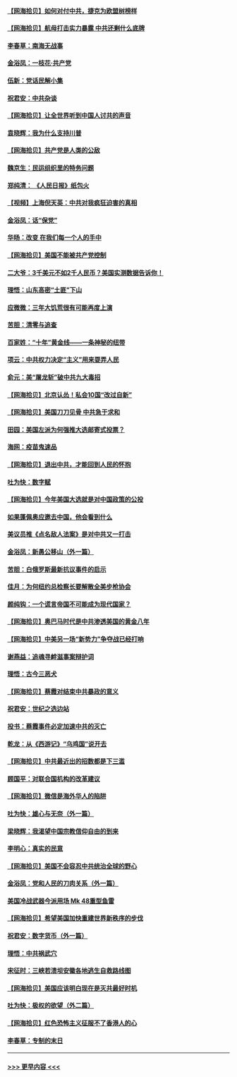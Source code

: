 #### [【网海拾贝】如何对付中共，捷克为欧盟树榜样](../pages/nsc993/n12374209.md?t=09021702) 
#### [【网海拾贝】航母打击实力暴露 中共还剩什么底牌](../pages/nsc993/n12371825.md?t=09021702) 
#### [李春草：南海无战事](../pages/nsc993/n12371159.md?t=09021702) 
#### [金浴凤：一枝花·共产党](../pages/nsc993/n12368757.md?t=09021702) 
#### [伍新：党话民解小集](../pages/nsc993/n12366907.md?t=09021702) 
#### [祝君安：中共杂谈](../pages/nsc993/n12366076.md?t=09021702) 
#### [【网海拾贝】让全世界听到中国人讨共的声音](../pages/nsc993/n12365569.md?t=09021702) 
#### [袁晓辉：我为什么支持川普](../pages/nsc993/n12362670.md?t=09021702) 
#### [【网海拾贝】共产党是人类的公敌](../pages/nsc993/n12363182.md?t=09021702) 
#### [魏京生：民运组织里的特务问题](../pages/nsc993/n12363010.md?t=09021702) 
#### [郑纯清： 《人民日报》纸包火](../pages/nsc993/n12362706.md?t=09021702) 
#### [【视频】上海倪天英：中共对我疯狂迫害的真相](../pages/nsc993/n12356341.md?t=09021702) 
#### [金浴凤：话“保党”](../pages/nsc993/n12361867.md?t=09021702) 
#### [华旸：改变 在我们每一个人的手中](../pages/nsc993/n12361774.md?t=09021702) 
#### [【网海拾贝】美国不能被共产党控制](../pages/nsc993/n12360271.md?t=09021702) 
#### [二大爷：3千美元不如2千人民币？美国实测数据告诉你！](../pages/nsc993/n12358563.md?t=09021702) 
#### [理悟：山东高密“土匪”下山](../pages/nsc993/n12358535.md?t=09021702) 
#### [应微微：三年大饥荒很有可能再度上演](../pages/nsc993/n12358523.md?t=09021702) 
#### [苦胆：清零与追查](../pages/nsc993/n12358501.md?t=09021702) 
#### [百家姓：“十年”黄金线——一条神秘的纽带](../pages/nsc993/n12358319.md?t=09021702) 
#### [项云：中共权力决定“主义”用来耍弄人民](../pages/nsc993/n12358172.md?t=09021702) 
#### [俞元：美“屠龙斩”破中共九大毒招](../pages/nsc993/n12357822.md?t=09021702) 
#### [【网海拾贝】北京认怂！私会10国“改过自新”](../pages/nsc993/n12357784.md?t=09021702) 
#### [【网海拾贝】美国刀刀见骨 中共急于求和](../pages/nsc993/n12355511.md?t=09021702) 
#### [田园：美国左派为何强推大选邮寄式投票？](../pages/nsc993/n12352963.md?t=09021702) 
#### [海网：疫苗鬼速品](../pages/nsc993/n12354438.md?t=09021702) 
#### [【网海拾贝】退出中共，才能回到人民的怀抱](../pages/nsc993/n12352634.md?t=09021702) 
#### [吐为快：数字赋](../pages/nsc993/n12352317.md?t=09021702) 
#### [【网海拾贝】今年美国大选就是对中国政策的公投](../pages/nsc993/n12350973.md?t=09021702) 
#### [如果蓬佩奥应邀去中国，他会看到什么](../pages/nsc993/n12350945.md?t=09021702) 
#### [美议员推《点名敌人法案》是对中共又一打击](../pages/nsc993/n12350765.md?t=09021702) 
#### [金浴凤：新愚公移山（外一篇）](../pages/nsc993/n12350253.md?t=09021702) 
#### [苦胆：白俄罗斯最新抗议事件的启示](../pages/nsc993/n12349989.md?t=09021702) 
#### [佳月：为何纽约总检察长要解散全美步枪协会](../pages/nsc993/n12349939.md?t=09021702) 
#### [颜纯钩：一个谎言帝国不可能成为现代国家？](../pages/nsc993/n12349898.md?t=09021702) 
#### [【网海拾贝】奥巴马时代是中共渗透美国的黄金八年](../pages/nsc993/n12349284.md?t=09021702) 
#### [【网海拾贝】中美另一场“新势力”争夺战已经打响](../pages/nsc993/n12346998.md?t=09021702) 
#### [谢燕益：追魂寻衅滋事案辩护词](../pages/nsc993/n12346892.md?t=09021702) 
#### [理悟：古今三恶犬](../pages/nsc993/n12345190.md?t=09021702) 
#### [【网海拾贝】蔡霞对结束中共暴政的意义](../pages/nsc993/n12344263.md?t=09021702) 
#### [祝君安：世纪之选边站](../pages/nsc993/n12342382.md?t=09021702) 
#### [投书：蔡霞事件必定加速中共的灭亡](../pages/nsc993/n12341881.md?t=09021702) 
#### [乾龙：从《西游记》“乌鸡国”说开去](../pages/nsc993/n12341690.md?t=09021702) 
#### [【网海拾贝】中共最近出的招数都是下三滥](../pages/nsc993/n12341593.md?t=09021702) 
#### [顾国平：对联合国机构的改革建议](../pages/nsc993/n12339928.md?t=09021702) 
#### [【网海拾贝】微信是海外华人的陷阱](../pages/nsc993/n12338868.md?t=09021702) 
#### [吐为快：雄心与无奈（外一篇）](../pages/nsc993/n12338132.md?t=09021702) 
#### [梁晓辉：我渴望中国宗教信仰自由的到来](../pages/nsc993/n12336657.md?t=09021702) 
#### [李明心：真实的民意](../pages/nsc993/n12336089.md?t=09021702) 
#### [【网海拾贝】美国不会容忍中共统治全球的野心](../pages/nsc993/n12336063.md?t=09021702) 
#### [金浴凤：党和人民的刀肉关系（外一篇）](../pages/nsc993/n12335834.md?t=09021702) 
#### [美国冷战武器今派用场 Mk 48重型鱼雷](../pages/nsc993/n12335354.md?t=09021702) 
#### [【网海拾贝】希望美国加快重建世界新秩序的步伐](../pages/nsc993/n12334224.md?t=09021702) 
#### [祝君安：数字货币（外一篇）](../pages/nsc993/n12334186.md?t=09021702) 
#### [理悟：中共祸武穴](../pages/nsc993/n12333962.md?t=09021702) 
#### [宋征时：三峡若溃坝安徽各地逃生自救路线图](../pages/nsc993/n12332450.md?t=09021702) 
#### [【网海拾贝】美国应该明白现在是灭共最好时机](../pages/nsc993/n12332313.md?t=09021702) 
#### [吐为快：极权的欲望（外二篇）](../pages/nsc993/n12332089.md?t=09021702) 
#### [【网海拾贝】红色恐怖主义征服不了香港人的心](../pages/nsc993/n12329296.md?t=09021702) 
#### [李春草：专制的末日](../pages/nsc993/n12329079.md?t=09021702) 

----
#### [ >>> 更早内容 <<< ](../indexes/nsc993-earlier.md)
